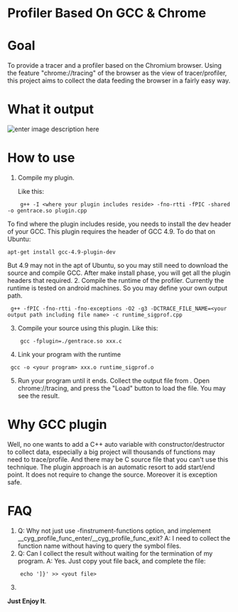 Profiler Based On GCC & Chrome
======
Goal
===
To provide a tracer and a profiler based on the Chromium browser. Using the feature "chrome://tracing" of the browser as the view of tracer/profiler, this project aims to collect the data feeding the browser in a fairly easy way.

What it output
===
![enter image description here][1]

How to use
===

 1. Compile my plugin.

    Like this:
```    
    g++ -I <where your plugin includes reside> -fno-rtti -fPIC -shared -o gentrace.so plugin.cpp
```
To find where the plugin includes reside, you needs to install the dev header of your GCC. This plugin requires the header of GCC 4.9. To do that on Ubuntu:
```
apt-get install gcc-4.9-plugin-dev
```
But 4.9 may not in the apt of Ubuntu, so you may still need to download the source and compile GCC. After make install phase, you will get all the plugin headers that required.
 2. Compile the runtime of the profiler.
 Currently the runtime is tested on android machines. So you may define your own output path.
```
 g++ -fPIC -fno-rtti -fno-exceptions -O2 -g3 -DCTRACE_FILE_NAME=<your output path including file name> -c runtime_sigprof.cpp
```
 3. Compile your source using this plugin.
 Like this:
```
    gcc -fplugin=./gentrace.so xxx.c
```
 4. Link your program with the runtime
```
 gcc -o <your program> xxx.o runtime_sigprof.o
```
5. Run your program until it ends. Collect the output file from <your output path including file name>. Open chrome://tracing, and press the "Load" button to load the file. You may see the result.

Why GCC plugin
===
Well, no one wants to add a C++ auto variable with constructor/destructor to collect data, especially a big project will thousands of functions may need to trace/profile. And there may be C source file that you can't use this technique.
The plugin approach is an automatic resort to add start/end point. It does not require to change the source. Moreover it is exception safe.

FAQ
===
1. Q: Why not just use -finstrument-functions option, and implement __cyg_profile_func_enter/__cyg_profile_func_exit?
   A: I need to collect the function name without having to query the symbol files.
2. Q: Can I collect the result without waiting for the termination of my program.
   A: Yes. Just copy yout file back, and complete the file:
```
    echo ']}' >> <yout file>
```
3.

**Just Enjoy It**.


  [1]: https://lh3.googleusercontent.com/EaD0cec65HdzaiCCoM5bJ0NfmM_EbcMpYEiPwi3cpIo=s0 "2014-09-15 15:33:21 的截屏.png"

